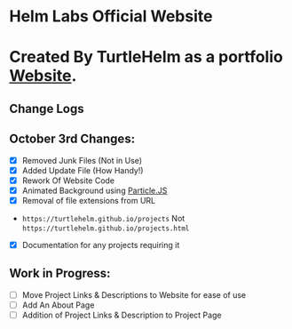 # Helm Labs Official Website

# Created By TurtleHelm as a portfolio [Website](https://turtlehelm.github.io).



## Change Logs

 ## October 3rd Changes:  
 - [x] Removed Junk Files (Not in Use)  
 - [x] Added Update File (How Handy!)  
 - [x] Rework Of Website Code  
 - [x] Animated Background using [Particle.JS](https://github.com/VincentGarreau/particles.js/)  
 - [x] Removal of file extensions from URL  
 - `https://turtlehelm.github.io/projects` Not `https://turtlehelm.github.io/projects.html` 
 - [x] Documentation for any projects requiring it  

 ## Work in Progress:  
 - [ ] Move Project Links & Descriptions to Website for ease of use   
 - [ ] Add An About Page  
 - [ ] Addition of Project Links & Description to Project Page  
